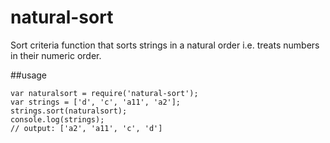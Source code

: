 # natural-sort
Sort criteria function that sorts strings in a natural order i.e. treats numbers in their numeric order.

##usage
```
var naturalsort = require('natural-sort');
var strings = ['d', 'c', 'a11', 'a2'];
strings.sort(naturalsort);
console.log(strings);
// output: ['a2', 'a11', 'c', 'd']
```
